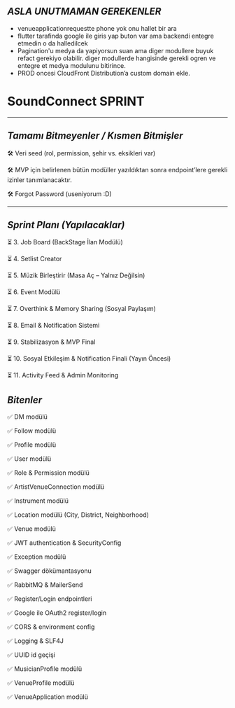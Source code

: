 ## *ASLA UNUTMAMAN GEREKENLER*
- venueapplicationrequestte phone yok onu hallet bir ara
- flutter tarafinda google ile giris yap buton var ama backendi entegre etmedin o da halledilcek
- Pagination'u medya da yapiyorsun suan ama diger modullere buyuk refact gerekiyo olabilir. diger modullerde hangisinde gerekli ogren ve entegre et medya modulunu bitirince.
- PROD oncesi CloudFront Distribution’a custom domain ekle.


# SoundConnect SPRINT

---

## *Tamamı Bitmeyenler / Kısmen Bitmişler*

🛠 Veri seed (rol, permission, şehir vs. eksikleri var)

🛠 MVP için belirlenen bütün modüller yazıldıktan sonra endpoint’lere gerekli izinler tanımlanacaktır.

🛠 Forgot Password (useniyorum :D)


---

## *Sprint Planı (Yapılacaklar)*

⏳ 3. Job Board (BackStage İlan Modülü)

⏳ 4. Setlist Creator

⏳ 5. Müzik Birleştirir (Masa Aç – Yalnız Değilsin)

⏳ 6. Event Modülü

⏳ 7. Overthink & Memory Sharing (Sosyal Paylaşım)

⏳ 8. Email & Notification Sistemi

⏳ 9. Stabilizasyon & MVP Final

⏳ 10. Sosyal Etkileşim & Notification Finali (Yayın Öncesi)

⏳ 11. Activity Feed & Admin Monitoring

## *Bitenler*

✅ DM modülü

✅ Follow modülü

✅ Profile modülü

✅ User modülü

✅ Role & Permission modülü

✅ ArtistVenueConnection modülü

✅ Instrument modülü

✅ Location modülü (City, District, Neighborhood)

✅ Venue modülü

✅ JWT authentication & SecurityConfig

✅ Exception modülü

✅ Swagger dökümantasyonu

✅ RabbitMQ & MailerSend

✅ Register/Login endpointleri

✅ Google ile OAuth2 register/login

✅ CORS & environment config

✅ Logging & SLF4J

✅ UUID id geçişi

✅ MusicianProfile modülü

✅ VenueProfile modülü

✅ VenueApplication modülü